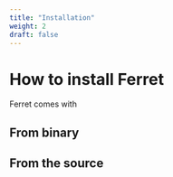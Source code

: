 ```yaml
---
title: "Installation"
weight: 2
draft: false
---
```


# How to install Ferret

Ferret comes with 

## From binary

## From the source